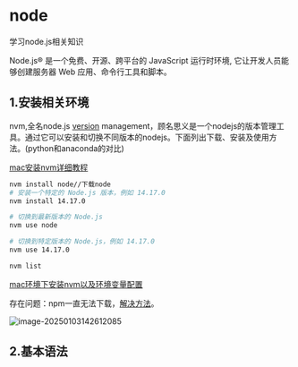 # node
学习node.js相关知识

 Node.js® 是一个免费、开源、跨平台的 JavaScript 运行时环境, 它让开发人员能够创建服务器 Web 应用、命令行工具和脚本。

## 1.安装相关环境

nvm,全名node.js [version](https://so.csdn.net/so/search?q=version&spm=1001.2101.3001.7020) management，顾名思义是一个nodejs的版本管理工具。通过它可以安装和切换不同版本的nodejs。下面列出下载、安装及使用方法。(python和anaconda的对比)

[mac安装nvm详细教程](https://blog.csdn.net/weixin_45324044/article/details/136781368)

```bash
nvm install node//下载node
# 安装一个特定的 Node.js 版本，例如 14.17.0
nvm install 14.17.0

# 切换到最新版本的 Node.js
nvm use node

# 切换到特定版本的 Node.js，例如 14.17.0
nvm use 14.17.0

nvm list
```

[mac环境下安装nvm以及环境变量配置](https://juejin.cn/post/6844904095292063752)

存在问题：npm一直无法下载，[解决方法](https://stackoverflow.com/questions/60037937/how-to-resolve-npm-proxy-issue-whilel-running-node-js-application)。

![image-20250103142612085](/Users/yexian/Desktop/myGithub/node/assets/image-20250103142612085.png)

## 2.基本语法

